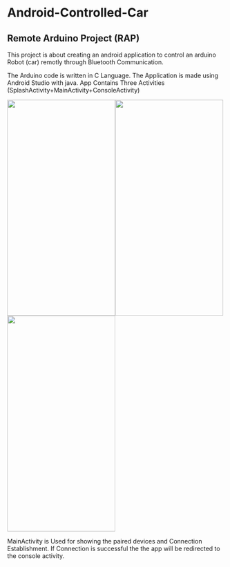 # Android-Controlled-Car
## Remote Arduino Project (RAP)
This project is about creating an android application to control an arduino Robot (car) remotly through Bluetooth Communication.

The Arduino code is written in C Language.
The Application is made using Android Studio with java. App Contains Three Activities (SplashActivity+MainActivity+ConsoleActivity)

<img src="https://github.com/chakrikonda/Android-Controlled-Car__RAP/blob/master/App%20snaps/splashActivity.jpeg" width="250" height="500" /><img src="https://github.com/chakrikonda/Android-Controlled-Car__RAP/blob/master/App%20snaps/mainActivity.jpeg" width="250" height="500" /><img src="https://github.com/chakrikonda/Android-Controlled-Car__RAP/blob/master/App%20snaps/consolePotrait.jpeg" width="250" height="500" />

MainActivity is Used for showing the paired devices and Connection Establishment. If Connection is successful the the app will be redirected to the console activity.
